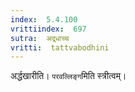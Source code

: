 ```yaml
---
index:  5.4.100
vrittiindex:  697
sutra:  अद्र्धाच्च
vritti:  tattvabodhini 
---
```


अर्द्धखारीति। `परवल्लिङ्ग`मिति स्त्रीत्वम्।


